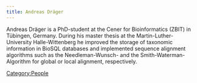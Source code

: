 ```yaml
---
title: Andreas Dräger
---
```


Andreas Dräger is a PhD-student at the Cener for Bioinformatics (ZBIT)
in Tübingen, Germany. During his master thesis at the
Martin-Luther-University Halle-Wittenberg he improved the storage of
taxonomic information in BioSQL databases and implemented sequence
alignment algorithms such as the Needleman-Wunsch- and the
Smith-Waterman-Algorithm for global or local alignment, respectively.

<Category:People>
